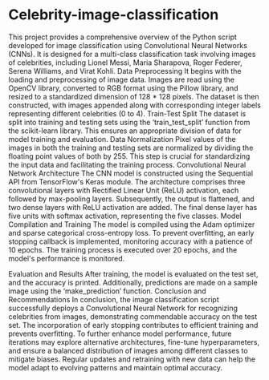 # Celebrity-image-classification

This project provides a comprehensive overview of the Python script developed for image classification using Convolutional Neural Networks (CNNs). It is designed for a multi-class classification task involving images of celebrities, including Lionel Messi, Maria Sharapova, Roger Federer, Serena Williams, and Virat Kohli.
Data Preprocessing
It begins with the loading and preprocessing of image data. Images are read using the OpenCV library, converted to RGB format using the Pillow library, and resized to a standardized dimension of 128 * 128 pixels. The dataset is then constructed, with images appended along with corresponding integer labels representing different celebrities (0 to 4).
Train-Test Split
The dataset is split into training and testing sets using the ‘train_test_split’ function from the scikit-learn library. This ensures an appropriate division of data for model training and evaluation.
Data Normalization
Pixel values of the images in both the training and testing sets are normalized by dividing the floating point values of both by 255. This step is crucial for standardizing the input data and facilitating the training process.
Convolutional Neural Network Architecture
The CNN model is constructed using the Sequential API from TensorFlow's Keras module. The architecture comprises three convolutional layers with Rectified Linear Unit (ReLU) activation, each followed by max-pooling layers. Subsequently, the output is flattened, and two dense layers with ReLU activation are added. The final dense layer has five units with softmax activation, representing the five classes.
Model Compilation and Training
The model is compiled using the Adam optimizer and sparse categorical cross-entropy loss. To prevent overfitting, an early stopping callback is implemented, monitoring accuracy with a patience of 10 epochs. The training process is executed over 20 epochs, and the model's performance is monitored.

Evaluation and Results
After training, the model is evaluated on the test set, and the accuracy is printed. Additionally, predictions are made on a sample image using the ‘make_prediction’ function.
Conclusion and Recommendations
In conclusion, the image classification script successfully deploys a Convolutional Neural Network for recognizing celebrities from images, demonstrating commendable accuracy on the test set. The incorporation of early stopping contributes to efficient training and prevents overfitting. To further enhance model performance, future iterations may explore alternative architectures, fine-tune hyperparameters, and ensure a balanced distribution of images among different classes to mitigate biases. Regular updates and retraining with new data can help the model adapt to evolving patterns and maintain optimal accuracy.

